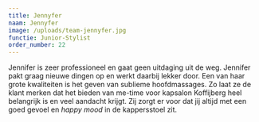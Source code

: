 ```yaml
---
title: Jennyfer
naam: Jennyfer
image: /uploads/team-jennyfer.jpg
functie: Junior-Stylist
order_number: 22
---
```


Jennifer is zeer professioneel en gaat geen uitdaging uit de weg. Jennifer pakt graag nieuwe dingen op en werkt daarbij lekker door. Een van haar grote kwaliteiten is het geven van sublieme hoofdmassages. Zo laat ze de klant merken dat het bieden van me-time voor kapsalon Koffijberg heel belangrijk is en veel aandacht krijgt. Zij zorgt er voor dat jij altijd met een goed gevoel en *happy mood* in de kappersstoel zit.